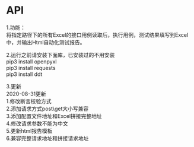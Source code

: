 # API

1.功能：  
将指定路径下的所有Excel的接口用例读取后，执行用例，测试结果填写到Excel中，并输出Html自动化测试报告。

2.运行之前请安装下面库，已安装过的不用安装  
pip3 install openpyxl  
pip3 install requests  
pip3 install ddt  

3.更新  
2020-08-31更新  
1.修改断言校验方式  
2.添加请求方式post\get大小写兼容  
3.添加配置文件地址和Excel拼接完整地址  
4.修改请求参数不能为中文  
5.更新html报告模板  
6.兼容完整请求地址和拼接请求地址  

